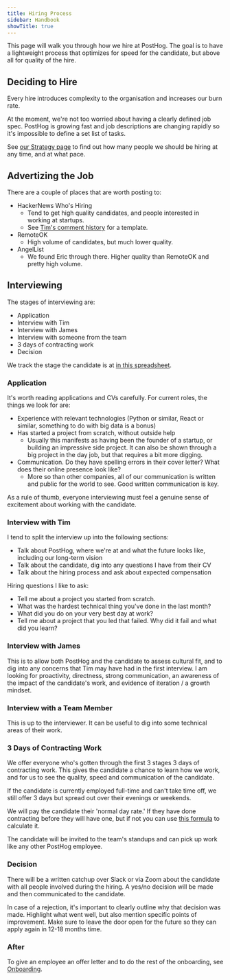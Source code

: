 ```yaml
---
title: Hiring Process
sidebar: Handbook
showTitle: true
---
```


This page will walk you through how we hire at PostHog. The goal is to have a lightweight process that optimizes for speed for the candidate, but above all for quality of the hire.

## Deciding to Hire

Every hire introduces complexity to the organisation and increases our burn rate.

At the moment, we're not too worried about having a clearly defined job spec. PostHog is growing fast and job descriptions are changing rapidly so it's impossible to define a set list of tasks.

See [our Strategy page](/handbook/strategy/strategy) to find out how many people we should be hiring at any time, and at what pace.

## Advertizing the Job

There are a couple of places that are worth posting to:

- HackerNews Who's Hiring
    - Tend to get high quality candidates, and people interested in working at startups. 
    - See [Tim's comment history](https://news.ycombinator.com/threads?id=timgl) for a template.
- RemoteOK
    - High volume of candidates, but much lower quality.
- AngelList
    - We found Eric through there. Higher quality than RemoteOK and pretty high volume.

## Interviewing

The stages of interviewing are:

- Application
- Interview with Tim
- Interview with James
- Interview with someone from the team
- 3 days of contracting work
- Decision

We track the stage the candidate is at [in this spreadsheet](https://docs.google.com/spreadsheets/d/1iiOj3t-8TfJDG0ZUuZbc0u_Ex72-ds6G75kppr6Igck/edit?usp=sharing).

### Application

It's worth reading applications and CVs carefully. For current roles, the things we look for are:

- Experience with relevant technologies (Python or similar, React or similar, something to do with big data is a bonus)
- Has started a project from scratch, without outside help
    - Usually this manifests as having been the founder of a startup, or building an impressive side project. It can also be shown through a big project in the day job, but that requires a bit more digging.
- Communication. Do they have spelling errors in their cover letter? What does their online presence look like?
    - More so than other companies, all of our communication is written and public for the world to see. Good written communication is key.

As a rule of thumb, everyone interviewing must feel a genuine sense of excitement about working with the candidate.

### Interview with Tim

I tend to split the interview up into the following sections:
- Talk about PostHog, where we're at and what the future looks like, including our long-term vision
- Talk about the candidate, dig into any questions I have from their CV
- Talk about the hiring process and ask about expected compensation

Hiring questions I like to ask:
- Tell me about a project you started from scratch.
- What was the hardest technical thing you've done in the last month?
- What did you do on your very best day at work?
- Tell me about a project that you led that failed. Why did it fail and what did you learn?

### Interview with James

This is to allow both PostHog and the candidate to assess cultural fit, and to dig into any concerns that Tim may have had in the first interview. I am looking for proactivity, directness, strong communication, an awareness of the impact of the candidate's work, and evidence of iteration / a growth mindset.

### Interview with a Team Member

This is up to the interviewer. It can be useful to dig into some technical areas of their work.

### 3 Days of Contracting Work

We offer everyone who's gotten through the first 3 stages 3 days of contracting work. This gives the candidate a chance to learn how we work, and for us to see the quality, speed and communication of the candidate.

If the candidate is currently employed full-time and can't take time off, we still offer 3 days but spread out over their evenings or weekends.

We will pay the candidate their 'normal day rate.' If they have done contracting before they will have one, but if not you can use [this formula](https://www.ellwoodatfield.com/event/how-to-calculate-out-your-day-rate/) to calculate it.

The candidate will be invited to the team's standups and can pick up work like any other PostHog employee.

### Decision

There will be a written catchup over Slack or via Zoom about the candidate with all people involved during the hiring. A yes/no decision will be made and then communicated to the candidate. 

In case of a rejection, it's important to clearly outline why that decision was made. Highlight what went well, but also mention specific points of improvement. Make sure to leave the door open for the future so they can apply again in 12-18 months time.

### After

To give an employee an offer letter and to do the rest of the onboarding, see [Onboarding](/handbook/people/onboarding).
